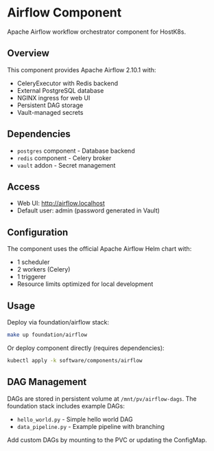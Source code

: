 # Airflow Component

Apache Airflow workflow orchestrator component for HostK8s.

## Overview

This component provides Apache Airflow 2.10.1 with:
- CeleryExecutor with Redis backend
- External PostgreSQL database
- NGINX ingress for web UI
- Persistent DAG storage
- Vault-managed secrets

## Dependencies

- `postgres` component - Database backend
- `redis` component - Celery broker
- `vault` addon - Secret management

## Access

- Web UI: http://airflow.localhost
- Default user: admin (password generated in Vault)

## Configuration

The component uses the official Apache Airflow Helm chart with:
- 1 scheduler
- 2 workers (Celery)
- 1 triggerer
- Resource limits optimized for local development

## Usage

Deploy via foundation/airflow stack:
```bash
make up foundation/airflow
```

Or deploy component directly (requires dependencies):
```bash
kubectl apply -k software/components/airflow
```

## DAG Management

DAGs are stored in persistent volume at `/mnt/pv/airflow-dags`.
The foundation stack includes example DAGs:
- `hello_world.py` - Simple hello world DAG
- `data_pipeline.py` - Example pipeline with branching

Add custom DAGs by mounting to the PVC or updating the ConfigMap.
